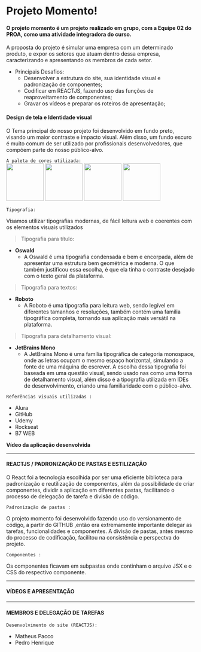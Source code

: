 # Projeto Momento! 

#### O projeto momento é um projeto realizado em grupo, com a Equipe 02 do PROA, como uma atividade integradora do curso. 
A proposta do projeto é simular uma empresa com um determinado produto, e expor os setores que atuam dentro dessa empresa, caracterizando e apresentando os membros de cada setor.


- Principais Desafios:
  - Desenvolver a estrutura do site, sua identidade visual e padronização de componentes;
  - Codificar em REACTJS, fazendo uso das funções de reaproveitamento de componentes; 
  - Gravar os vídeos e preparar os roteiros de apresentação; 

#### Design de tela e Identidade visual 
O Tema principal do nosso projeto foi desenvolvido em fundo preto, visando um maior contraste e impacto visual. Além disso, um fundo escuro é muito comum de ser utilizado por profissionais desenvolvedores, que compõem parte do nosso público-alvo.


``` A paleta de cores utilizada: ```   
<img width="100px" height="100px" src="https://user-images.githubusercontent.com/68287006/176708043-029fd869-fa5a-4c71-9c4a-84bbbe1d7fad.png">
<img width="100px" height="100px" src="https://user-images.githubusercontent.com/68287006/176708180-e33280ea-690a-4cea-bb5b-dbdcf70035cc.png">
<img width="100px" height="100px" src="https://user-images.githubusercontent.com/68287006/176708277-7423aa66-6c40-4ddb-8242-4318e7f22788.png">
<img width="100px" height="100px" src="https://user-images.githubusercontent.com/68287006/176708378-f5c02944-9e63-4101-912d-b60e03d5af42.png">

``` Tipografia: ```   

Visamos utilizar tipografias modernas, de fácil leitura web e coerentes com os elementos visuais utilizados  

> Tipografia para título:

* **Oswald** 
  * A Oswald é uma tipografia condensada e bem e encorpada, além de apresentar uma estrutura bem geométrica e moderna. O que também justificou essa escolha, é que ela tinha o contraste desejado com o texto geral da plataforma.
 
> Tipografia para textos:

* **Roboto** 
  * A Roboto é uma tipografia para leitura web, sendo legível em diferentes tamanhos e resoluções, também contém uma família tipográfica completa, tornando sua aplicação mais versátil na plataforma. 

> Tipografia para detalhamento visual:

* **JetBrains Mono**
  * A JetBrains Mono é uma família tipográfica de categoria monospace, onde as letras ocupam o mesmo espaço horizontal, simulando a fonte de uma máquina de escrever. A escolha dessa tipografia foi baseada em uma questão visual, sendo usado nas como uma forma de detalhamento visual, além disso é a tipografia utilizada em IDEs de desenvolvimento, criando uma familiaridade com o público-alvo.  

``` Referências visuais utilizadas : ```
- Alura 
- GitHub
- Udemy 
- Rockseat 
- B7 WEB

**Vídeo da aplicação desenvolvida**

<hr>

#### REACTJS / PADRONIZAÇÃO DE PASTAS E ESTILIZAÇÃO

O React foi a tecnologia escolhida por ser uma eficiente biblioteca para padronização e reutilização de componentes, além da possibilidade de criar componentes, dividir a aplicação em diferentes pastas, facilitando o processo de delegação de tarefa e divisão de código.

``` Padronização de pastas : ```

O projeto momento foi desenvolvido fazendo uso do versionamento de código, a partir do GITHUB ,então era extremamente importante delegar as tarefas, funcionalidades e componentes. A divisão de pastas, antes mesmo do processo de codificação, facilitou na consistência e perspectva do projeto. 

``` Componentes : ```

Os componentes ficavam em subpastas onde continham o arquivo JSX e o CSS do respectivo componente.

<hr>

#### VÍDEOS E APRESENTAÇÃO



<hr>

#### MEMBROS E DELEGAÇÃO DE TAREFAS  

``` Desenvolvimento do site (REACTJS): ```
* Matheus Pacco  
* Pedro Henrique 

